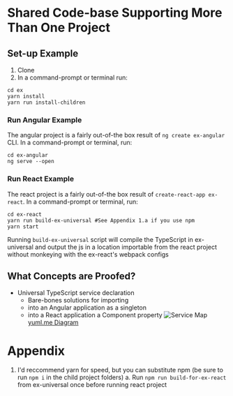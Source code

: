 # Shared Code-base Supporting More Than One Project
## Set-up Example
 1. Clone
 2. In a command-prompt or terminal run:
```
cd ex
yarn install
yarn run install-children
```

### Run Angular Example
The angular project is a fairly out-of-the box result of `ng create ex-angular` CLI.
In a command-prompt or terminal, run:
```
cd ex-angular
ng serve --open
```

### Run React Example
The react project is a fairly out-of-the box result of `create-react-app ex-react`.
In a command-prompt or terminal, run:
```
cd ex-react
yarn run build-ex-universal #See Appendix 1.a if you use npm
yarn start
```
Running `build-ex-universal` script will compile the TypeScript in ex-universal and output the js in a location importable from the react project without monkeying with the ex-react's webpack configs

## What Concepts are Proofed?
* Universal TypeScript service declaration
  * Bare-bones solutions for importing
  * into an Angular application as a singleton
  * into a React application a Component property
![Service Map](http://yuml.me/05e7f9ab.png)
[yuml.me Diagram](http://yuml.me/edit/05e7f9ab)

# Appendix
1. I'd reccommend yarn for speed, but you can substitute npm (be sure to run `npm i` in the child project folders)
  a. Run `npm run build-for-ex-react` from ex-universal once before running react project